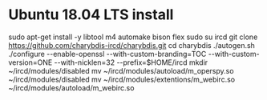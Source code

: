# Ubuntu 18.04 LTS install
sudo apt-get install -y libtool m4 automake bison flex
sudo su ircd
git clone https://github.com/charybdis-ircd/charybdis.git
cd charybdis
./autogen.sh
./configure --enable-openssl --with-custom-branding=TOC --with-custom-version=ONE --with-nicklen=32 --prefix=$HOME/ircd
mkdir ~/ircd/modules/disabled
mv ~/ircd/modules/autoload/m_operspy.so ~/ircd/modules/disabled
mv ~/ircd/modules/extentions/m_webirc.so ~/ircd/modules/autoload/m_webirc.so
